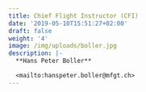 ```yaml
---
title: Chief Flight Instructor (CFI)
date: '2019-05-10T15:51:27+02:00'
draft: false
weight: '4'
image: /img/uploads/boller.jpg
description: |-
  **Hans Peter Boller**

  <mailto:hanspeter.boller@mfgt.ch>
---
```


